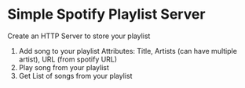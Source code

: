 # Simple Spotify Playlist Server

Create an HTTP Server to store your playlist

1. Add song to your playlist
   Attributes: Title, Artists (can have multiple artist), URL (from spotify URL)
2. Play song from your playlist
3. Get List of songs from your playlist
